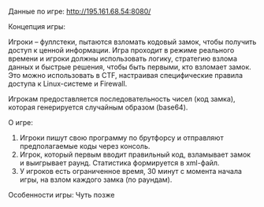 Данные по игре: http://195.161.68.54:8080/

Концепция игры:

Игроки – фуллстеки, пытаются взломать кодовый замок, чтобы получить доступ к ценной информации. Игра проходит в режиме реального времени и игроки должны использовать логику, стратегию взлома данных и быстрые решения, чтобы быть первыми, кто взломает замок. Это можно использовать в CTF, настраивая специфические правила доступа к Linux-системе и Firewall.

Игрокам предоставляется последовательность чисел (код замка), которая генерируется случайным образом (base64).

О игре: 
1. Игроки пишут свою программу по брутфорсу и отправляют предполагаемые коды через консоль.
2. Игрок, который первым вводит правильный код, взламывает замок и выигрывает раунд. Статистика формируется в xml-файл.
3. У игроков есть ограниченное время, 30 минут с момента начала игры, на взлом каждого замка (по раундам).

Особенности игры:
Чуть позже
